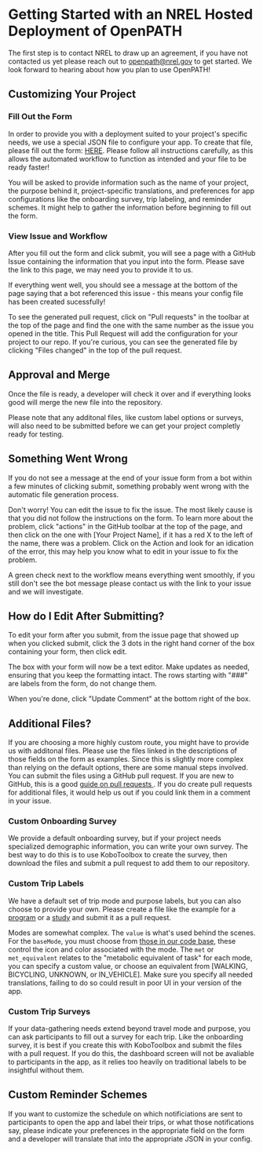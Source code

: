 # Getting Started with an NREL Hosted Deployment of OpenPATH

The first step is to contact NREL to draw up an agreement, if you have not contacted us yet please reach out to openpath@nrel.gov to get started. We look forward to hearing about how you plan to use OpenPATH!

## Customizing Your Project

### Fill Out the Form

In order to provide you with a deployment suited to your project's specific needs, we use a special JSON file to configure your app. To create that file, please fill out the form: [HERE](https://github.com/e-mission/nrel-openpath-deploy-configs/issues/new?assignees=&labels=new+config&projects=&template=add-new-config.yml&title=New+Project+Configuration+-+%5BPROJECT%5D). Please follow all instructions carefully, as this allows the automated workflow to function as intended and your file to be ready faster!

You will be asked to provide information such as the name of your project, the purpose behind it, project-specific translations, and preferences for app configurations like the onboarding survey, trip labeling, and reminder schemes. It might help to gather the information before beginning to fill out the form. 

### View Issue and Workflow

After you fill out the form and click submit, you will see a page with a GitHub Issue containing the information that you input into the form. Please save the link to this page, we may need you to provide it to us. 

If everything went well, you should see a message at the bottom of the page saying that a bot referenced this issue - this means your config file has been created sucessfully! 

To see the generated pull request, click on "Pull requests" in the toolbar at the top of the page and find the one with the same number as the issue you opened in the title. This Pull Request will add the configuration for your project to our repo. If you're curious, you can see the generated file by clicking "Files changed" in the top of the pull request. 

## Approval and Merge

Once the file is ready, a developer will check it over and if everything looks good will merge the new file into the repository.

Please note that any additonal files, like custom label options or surveys, will also need to be submitted before we can get your project completly ready for testing.

## Something Went Wrong

If you do not see a message at the end of your issue form from a bot within a few minutes of clicking submit, something probably went wrong with the automatic file generation process. 

Don't worry! You can edit the issue to fix the issue. The most likely cause is that you did not follow the instructions on the form. To learn more about the problem, click "actions" in the GitHub toolbar at the top of the page, and then click on the one with [Your Project Name], if it has a red X to the left of the name, there was a problem. Click on the Action and look for an idication of the error, this may help you know what to edit in your issue to fix the problem. 

A green check next to the workflow means everything went smoothly, if you still don't see the bot message please contact us with the link to your issue and we will investigate. 

## How do I Edit After Submitting?

To edit your form after you submit, from the issue page that showed up when you clicked submit, click the 3 dots in the right hand corner of the box containing your form, then click edit. 

The box with your form will now be a text editor. Make updates as needed, ensuring that you keep the formatting intact. The rows starting with "###" are labels from the form, do not change them. 

When you're done, click "Update Comment" at the bottom right of the box.

## Additional Files?

If you are choosing a more highly custom route, you might have to provide us with additonal files. Please use the files linked in the descriptions of those fields on the form as examples. Since this is slightly more complex than relying on the default options, there are some manual steps involved. You can submit the files using a GitHub pull request. If you are new to GitHub, this is a good [guide on pull requests ](https://docs.github.com/en/pull-requests/collaborating-with-pull-requests/proposing-changes-to-your-work-with-pull-requests/creating-a-pull-request). If you do create pull requests for additional files, it would help us out if you could link them in a comment in your issue. 

### Custom Onboarding Survey

We provide a default onboarding survey, but if your project needs specialized demographic information, you can write your own survey. The best way to do this is to use KoboToolbox to create the survey, then download the files and submit a pull request to add them to our repository.

### Custom Trip Labels

We have a default set of trip mode and purpose labels, but you can also choose to provide your own. Please create a file like the example for a [program](https://github.com/e-mission/nrel-openpath-deploy-configs/blob/main/label_options/example-program-label-options.json) or a [study](https://github.com/e-mission/nrel-openpath-deploy-configs/blob/main/label_options/example-study-label-options.json) and submit it as a pull request. 

Modes are somewhat complex. The `value` is what's used behind the scenes. For the `baseMode`, you must choose from [those in our code base](https://github.com/e-mission/e-mission-phone/blob/922a62b7c2601f195bfe8df54654986135e99b25/www/js/diary/diaryHelper.ts#L20), these control the icon and color associated with the mode. The `met` or `met_equivalent` relates to the "metabolic equivalent of task" for each mode, you can specify a custom value, or choose an equivalent from [WALKING, BICYCLING, UNKNOWN, or IN_VEHICLE]. Make sure you specify all needed translations, failing to do so could result in poor UI in your version of the app. 

### Custom Trip Surveys

If your data-gathering needs extend beyond travel mode and purpose, you can ask participants to fill out a survey for each trip. Like the onboarding survey, it is best if you create this with KoboToolbox and submit the files with a pull request. If you do this, the dashboard screen will not be avaliable to participants in the app, as it relies too heavily on traditional labels to be insightful without them. 

## Custom Reminder Schemes

If you want to customize the schedule on which notificiations are sent to participants to open the app and label their trips, or what those notifications say, please indicate your preferences in the appropriate field on the form and a developer will translate that into the appropriate JSON in your config.